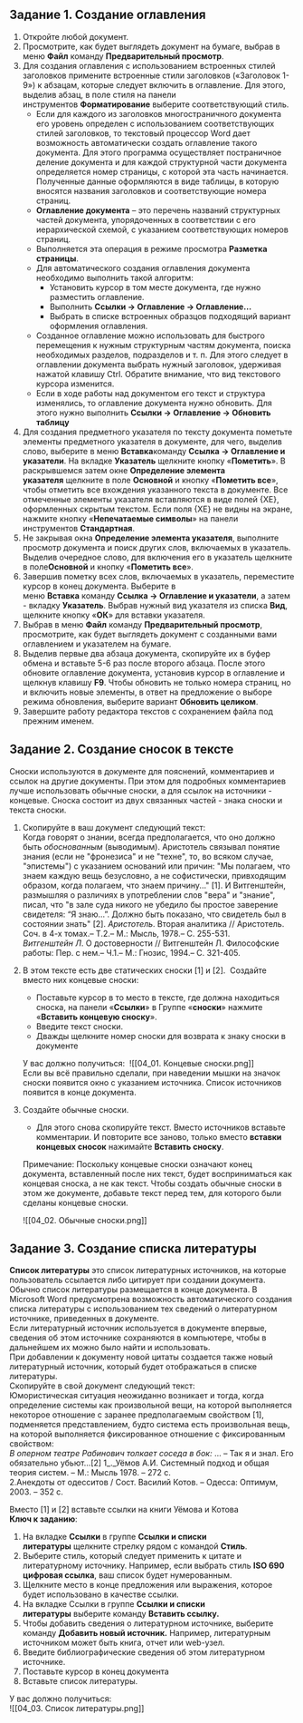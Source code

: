 ## Задание 1. Создание оглавления
1. Откройте любой документ.
2. Просмотрите, как будет выглядеть документ на бумаге, выбрав в меню **Файл** команду **Предварительный просмотр**.
3. Для создания оглавления с использованием встроенных стилей заголовков примените встроенные стили заголовков («Заголовок 1-9») к абзацам, которые следует включить в оглавление. Для этого, выделив абзац, в поле стиля на панели инструментов **Форматирование** выберите соответствующий стиль.
	- Если для каждого из заголовков многостраничного документа его уровень определен с использованием соответствующих стилей заголовков, то текстовый процессор Word дает возможность автоматически создать оглавление такого документа. Для этого программа осуществляет постраничное деление документа и для каждой структурной части документа определяется номер страницы, с которой эта часть начинается. Полученные данные оформляются в виде таблицы, в которую вносятся названия заголовков и соответствующие номера страниц.
	- **Оглавление документа** – это перечень названий структурных частей документа, упорядоченных в соответствии с его иерархической схемой, с указанием соответствующих номеров страниц.
	- Выполняется эта операция в режиме просмотра **Разметка страницы**.
	- Для автоматического создания оглавления документа необходимо выполнить такой алгоритм:
		- Установить курсор в том месте документа, где нужно разместить оглавление.
		- Выполнить **Ссылки → Оглавление → Оглавление…**
		- Выбрать в списке встроенных образцов подходящий вариант оформления оглавления.
	- Созданное оглавление можно использовать для быстрого перемещения к нужным структурным частям документа, поиска необходимых разделов, подразделов и т. п. Для этого следует в оглавлении документа выбрать нужный заголовок, удерживая нажатой клавишу Ctrl. Обратите внимание, что вид текстового курсора изменится.
	- Если в ходе работы над документом его текст и структура изменялись, то оглавление документа нужно обновить. Для этого нужно выполнить **Ссылки → Оглавление → Обновить таблицу**
4. Для создания предметного указателя по тексту документа пометьте элементы предметного указателя в документе, для чего, выделив слово, выберите в меню **Вставка**команду **Ссылка → Оглавление и указатели**. На вкладке **Указатель** щелкните кнопку «**Пометить**». В раскрывшемся затем окне **Определение элемента указателя** щелкните в поле **Основной** и кнопку «**Пометить все**», чтобы отметить все вхождения указанного текста в документе. Все отмеченные элементы указателя вставляются в виде полей {ХЕ}, оформленных скрытым текстом. Если поля {ХЕ} не видны на экране, нажмите кнопку «**Непечатаемые символы**» на панели инструментов **Стандартная**.
5. Не закрывая окна **Определение элемента указателя**, выполните просмотр документа и поиск других слов, включаемых в указатель. Выделив очередное слово, для включения его в указатель щелкните в поле**Основной** и кнопку «**Пометить все**».
6. Завершив пометку всех слов, включаемых в указатель, переместите курсор в конец документа. Выберите в меню **Вставка** команду **Ссылка → Оглавление и указатели**, а затем - вкладку **Указатель**. Выбрав нужный вид указателя из списка **Вид**, щелкните кнопку «**ОК**» для вставки указателя.
7. Выбрав в меню **Файл** команду **Предварительный просмотр**, просмотрите, как будет выглядеть документ с созданными вами оглавлением и указателем на бумаге.
8. Выделив первые два абзаца документа, скопируйте их в буфер обмена и вставьте 5-6 раз после второго абзаца. После этого обновите оглавление документа, установив курсор в оглавление и щелкнув клавишу **F9**. Чтобы обновить не только номера страниц, но и включить новые элементы, в ответ на предложение о выборе режима обновления, выберите вариант **Обновить целиком**.
9. Завершите работу редактора текстов с сохранением файла под прежним именем.
## Задание 2. Создание сносок в тексте
Сноски используются в документе для пояснений, комментариев и ссылок на другие документы. При этом для подробных комментариев лучше использовать обычные сноски, а для ссылок на источники - концевые. Сноска состоит из двух связанных частей - знака сноски и текста сноски.
1. Скопируйте в ваш документ следующий текст:  
	Когда говорят о знании, всегда предполагается, что оно должно быть _обоснованным_ (выводимым). Аристотель связывал понятие знания (если не "фронезиса" и не "техне", то, во всяком случае, "эпистемы") с указанием оснований или причин: "Мы полагаем, что знаем каждую вещь безусловно, а не софистически, привходящим образом, когда полагаем, что знаем причину..." [1]. И Витгенштейн, размышляя о различиях в употреблении слов "вера" и "знание", писал, что "в зале суда никого не убедило бы простое заверение свидетеля: “Я знаю...”. Должно быть показано, что свидетель был в состоянии знать" [2].
	_Аристотель_. Вторая аналитика // Аристотель. Соч. в 4-х томах.– Т.2.– М.: Мысль, 1978.– С. 255-531.  
	_Витгенштейн Л_. О достоверности // Витгенштейн Л. Философские работы: Пер. с нем.– Ч.1.– М.: Гнозис, 1994.– С. 321-405.  
2. В этом тексте есть две статических сноски [1] и [2].  Создайте вместо них концевые сноски:
	- Поставьте курсор в то место в тексте, где должна находиться сноска, на панели «**Ссылки**» в Группе «**сноски**» нажмите «**Вставить концевую сноску**».
	- Введите текст сноски.
	- Дважды щелкните номер сноски для возврата к знаку сноски в документе
	  
	У вас должно получиться:  
	![[04_01. Концевые сноски.png]]  
	Если вы всё правильно сделали, при наведении мышки на значок сноски появится окно с указанием источника. Список источников появится в конце документа.
3. Создайте обычные сноски. 
	- Для этого снова скопируйте текст. Вместо источников вставьте комментарии. И повторите все заново, только вместо **вставки концевых сносок** нажимайте **Вставить сноску**.  
	  
	Примечание: Поскольку концевые сноски означают конец документа, вставленный после них текст, будет восприниматься как концевая сноска, а не как текст. Чтобы создать обычные сноски в этом же документе, добавьте текст перед тем, для которого были сделаны концевые сноски.
	  
	![[04_02. Обычные сноски.png]]
## Задание 3. Создание списка литературы
**Список литературы** это список литературных источников, на которые пользователь ссылается либо цитирует при создании документа. Обычно список литературы размещается в конце документа. В Microsoft Word предусмотрена возможность автоматического создания списка литературы с использованием тех сведений о литературном источнике, приведенных в документе.  
Если литературный источник используется в документе впервые, сведения об этом источнике сохраняются в компьютере, чтобы в дальнейшем их можно было найти и использовать.  
При добавлении к документу новой цитаты создается также новый литературный источник, который будет отображаться в списке литературы.  
Cкопируйте в свой документ следующий текст:  
	Юмористическая ситуация неожиданно возникает и тогда, когда определение системы как произвольной вещи, на которой выполняется некоторое отношение с заранее предполагаемым свойством [1], подменяется представлением, будто система есть произвольная вещь, на которой выполняется фиксированное отношение с фиксированным свойством:  
	_В оперном театре Рабинович толкает соседа в бок:_
	…
	– Так я и знал. Его обязательно убьют…[2]
	1_._Уёмов А.И. Системный подход и общая теория систем. – М.: Мысль 1978. – 272 с.  
	2.Анекдоты от одесситов / Сост. Василий Котов. – Одесса: Оптимум, 2003. – 352 с.
  
Вместо [1] и [2] вставьте ссылки на книги Уёмова и Котова  
**Ключ к заданию**:  
1. На вкладке **Ссылки** в группе **Ссылки и списки литературы** щелкните стрелку рядом с командой **Стиль**.
2. Выберите стиль, который следует применить к цитате и литературному источнику. Например, если выбрать стиль **ISO 690 цифровая ссылка**, ваш список будет нумерованным.
3. Щелкните место в конце предложения или выражения, которое будет использовано в качестве ссылки. 
4. На вкладке Ссылки в группе **Ссылки и списки литературы** выберите команду **Вставить ссылку.**
5. Чтобы добавить сведения о литературном источнике, выберите команду **Добавить новый источник.** Например, литературным источником может быть книга, отчет или web-узел.
6. Введите библиографические сведения об этом литературном источнике.
7. Поставьте курсор в конец документа
8. Вставьте список литературы.
  
У вас должно получиться:  
![[04_03. Список литературы.png]]